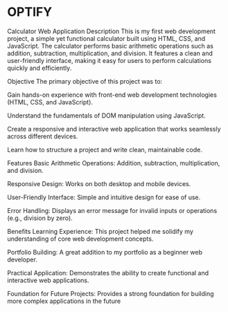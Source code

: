# OPTIFY
Calculator Web Application
Description
This is my first web development project, a simple yet functional calculator built using HTML, CSS, and JavaScript. The calculator performs basic arithmetic operations such as addition, subtraction, multiplication, and division. It features a clean and user-friendly interface, making it easy for users to perform calculations quickly and efficiently.

Objective
The primary objective of this project was to:

Gain hands-on experience with front-end web development technologies (HTML, CSS, and JavaScript).

Understand the fundamentals of DOM manipulation using JavaScript.

Create a responsive and interactive web application that works seamlessly across different devices.

Learn how to structure a project and write clean, maintainable code.

Features
Basic Arithmetic Operations: Addition, subtraction, multiplication, and division.

Responsive Design: Works on both desktop and mobile devices.

User-Friendly Interface: Simple and intuitive design for ease of use.

Error Handling: Displays an error message for invalid inputs or operations (e.g., division by zero).

Benefits
Learning Experience: This project helped me solidify my understanding of core web development concepts.

Portfolio Building: A great addition to my portfolio as a beginner web developer.

Practical Application: Demonstrates the ability to create functional and interactive web applications.

Foundation for Future Projects: Provides a strong foundation for building more complex applications in the future

